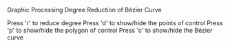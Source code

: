 Graphic Processing
Degree Reduction of Bézier Curve

Press 'r' to reduce degree
Press 'd' to show/hide the points of control
Press 'p' to show/hide the polygon of control
Press 'c' to show/hide the Bézier curve